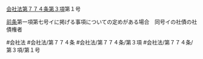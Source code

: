 [会社法第７７４条第３項](会社法＿＿＿＿第７７４条第３項)第１号

[前条](会社法＿＿＿＿第７７３条第１項)第一項第七号イに掲げる事項についての定めがある場合　同号イの社債の社債権者


#会社法
#会社法/第７７４条
#会社法/第７７４条/第３項
#会社法/第７７４条/第３項/第１号
